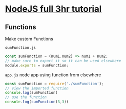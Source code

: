 # [NodeJS full 3hr tutorial](youtube.com/watch?v=RLtyhwFtXQA&t=9323s)

## Functions
Make custom Functions

`sumFunction.js`
```js
const sumFunction = (num1,num2) => num1 + num2;
// make sure to export it so it can be used elsewhere
module.exports = sumFunction;
```

`app.js` node app using function from elsewhere
```js
const sumFunction = require('./sumFunction');
// view the imported function
console.log(sumFunction)
// use the function
console.log(sumFunction(3,3))
```
